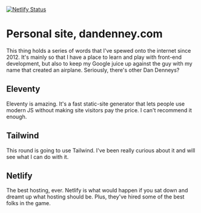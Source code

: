 [![Netlify Status](https://api.netlify.com/api/v1/badges/2d40c8da-f873-49ba-8aa6-f6d364e31d7a/deploy-status)](https://app.netlify.com/sites/friendly-noether-fa28e2/deploys)

# Personal site, dandenney.com

This thing holds a series of words that I've spewed onto the internet since 2012. It's mainly so that I have a place to learn and play with front-end development, but also to keep my Google juice up against the guy with my name that created an airplane. Seriously, there's other Dan Denneys?

## Eleventy

Eleventy is amazing. It's a fast static-site generator that lets people use modern JS without making site visitors pay the price. I can't recommend it enough.

## Tailwind

This round is going to use Tailwind. I've been really curious about it and will see what I can do with it.

## Netlify

The best hosting, ever. Netlify is what would happen if you sat down and dreamt up what hosting should be. Plus, they've hired some of the best folks in the game.
